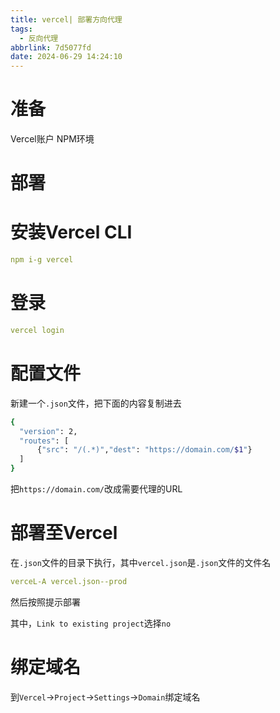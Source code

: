 ```yaml
---
title: vercel| 部署方向代理
tags:
  - 反向代理
abbrlink: 7d5077fd
date: 2024-06-29 14:24:10
---
```

# 准备
Vercel账户
NPM环境

# 部署
# 安装Vercel CLI
```yml
npm i-g vercel
```

# 登录
```yml
vercel login
```

# 配置文件
新建一个```.json```文件，把下面的内容复制进去
```bash
{
  "version": 2,
  "routes": [
      {"src": "/(.*)","dest": "https://domain.com/$1"}
  ]
}
``` 
把```https://domain.com/```改成需要代理的URL
# 部署至Vercel
在```.json```文件的目录下执行，其中```vercel.json```是```.json```文件的文件名
```yml
verceL-A vercel.json--prod
```
然后按照提示部署

其中，```Link to existing project```选择``no``
# 绑定域名
到``Vercel``->``Project``->``Settings``->``Domain``绑定域名